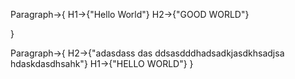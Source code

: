 Paragraph->{
	H1->{"Hello World"}
	H2->{"GOOD WORLD"}

}

Paragraph->{
	H2->{"adasdass das ddsasdddhadsadkjasdkhsadjsa hdaskdasdhsahk"}
	H1->{"HELLO WORLD"}
}
